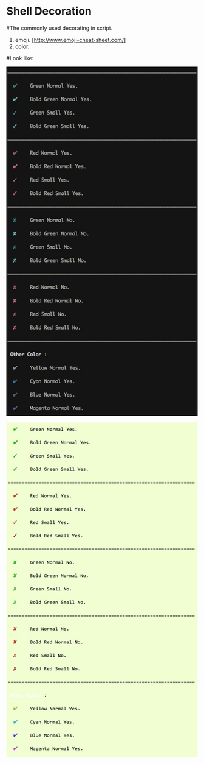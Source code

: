 Shell Decoration
================

#The commonly used decorating in script.

1. emoji. [http://www.emoji-cheat-sheet.com/]
2. color.

#Look like:

![image](screenshots/yes_no.png)


![image](screenshots/yes_no2.png)


